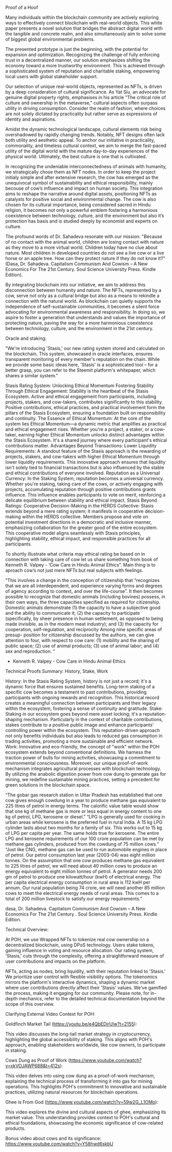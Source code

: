 Proof of a Hoof




Many individuals within the blockchain community are actively exploring ways to effectively connect blockchain with real-world objects. This white paper presents a novel solution that bridges the abstract digital world with the tangible and concrete realm, and also simultaneously aim to solve some of biggest global environmental problems.

The presented prototype is just the beginning, with the potential for expansion and optimization. Recognizing the challenge of fully enforcing trust in a decentralized manner, our solution emphasizes shifting the economy toward a more trustworthy environment. This is achieved through a sophisticated system of reputation and charitable staking, empowering local users with global stakeholder support.

Our selection of unique real-world objects, represented as NFTs, is driven by a deep consideration of cultural significance. As Yat Siu, an advocate for genuine digital property rights, emphasises in his article "The critical role of culture and ownership in the metaverse," cultural aspects often surpass utility in driving consumption. Consider the realm of fashion, where choices are not solely dictated by practicality but rather serve as expressions of identity and aspirations.

Amidst the dynamic technological landscape, cultural elements risk being overshadowed by rapidly changing trends. Notably, NFT designs often lack both utility and aesthetic appeal. To anchor our initiative in practicality, commonality, and timeless cultural context, we aim to merge the fast-paced utility of the digital world with the mature day-to-day experiences of the physical world. Ultimately, the best culture is one that is cultivated.


In recognizing the undeniable interconnectedness of animals with humanity, we strategically chose them as NFT nodes. In order to keep the project initialy simple and after extensive research, the cow has emerged as the unequivocal symbol of sustainability and ethical responsibility, mainly becouse of cow’s influence and impact on human society. This integration aims to reshape the narrative around digital assets, positioning NFTs as catalysts for positive social and environmental change. The cow is also chosen for its cultural importance, being considered sacred in Hindu religion, it becomes not only a powerful emblem fostering a harmonious coexistence between technology, culture, and the environment but also it’s protection has basis and is studied deeply by economist and experts on culture. 
	

The profound words of Dr. Sahadeva resonate with our mission: "Because of no contact with the animal world, children are losing contact with nature as they move to a more virtual world. Children today have no clue about nature. Most children in developed countries do not see a live cow or a live horse or an apple tree. How can they protect nature if they do not know it?" (Dasa, Dr. Sahadeva. Capitalism Communism And Cowism – A New Economics For The 21st Century. Soul Science University Press. Kindle Edition).

By integrating blockchain into our initiative, we aim to address this disconnection between humanity and nature. The NFTs, represented by a cow, serve not only as a cultural bridge but also as a means to rekindle a connection with the natural world. As blockchain can quietly supports the independence of self-sustainable communities, it becomes a silent force advocating for environmental awareness and responsibility. In doing so, we aspire to foster a generation that understands and values the importance of protecting nature, paving the way for a more harmonious coexistence between technology, culture, and the environment in the 21st century.




Oracle and staking:



"We're introducing 'Stasis,' our new rating system stored and calculated on the blockchain. This system, showcased in oracle interfaces, ensures transparent monitoring of every member's reputation on the chain. While we provide some basic ideas here, 'Stasis' is a sophisticated tool – for a better grasp, you can refer to the Steemit platform's whitepaper, which shares a similar system."


Stasis Rating System: Unlocking Ethical Momentum
Fostering Stability Through Ethical Engagement:
Stability is the heartbeat of the Stasis Ecosystem. Active and ethical engagement from participants, including projects, stakers, and cow-takers, contributes significantly to this stability. Positive contributions, ethical practices, and practical involvement form the pillars of the Stasis Ecosystem, ensuring a foundation built on responsibility and continuity.
The Essence of Ethical Momentum:
At the core of the system lies Ethical Momentum—a dynamic metric that amplifies as practical and ethical engagement rises. Whether you're a project, a staker, or a cow-taker, earning higher Ethical Momentum unlocks distinct advantages within the Stasis Ecosystem. It's a shared journey where every participant's ethical contributions matter.
Advantages Beyond Transactions: Lower Liquidity Requirements:
A standout feature of the Stasis approach is the rewarding of projects, stakers, and cow-takers with higher Ethical Momentum through lower liquidity requirements. This innovative approach ensures that liquidity isn't solely tied to financial transactions but is also influenced by the stable and ethical contributions of everyone involved.
Reputation as a Universal Currency:
In the Staking System, reputation becomes a universal currency. Whether you're staking, taking care of the cows, or actively engaging with projects, accumulating reputation through positive contributions grants influence. This influence enables participants to vote on merit, reinforcing a delicate equilibrium between stability and ethical impact.
Stasis Beyond Ratings: Cooperative Decision-Making in the HERDS Collective:
Stasis extends beyond a mere rating system; it manifests in cooperative decision-making within the HERDS collective. Members propose and vote on potential investment directions in a democratic and inclusive manner, emphasizing collaboration for the greater good of the entire ecosystem. This cooperative model aligns seamlessly with Stasis principles, highlighting stability, ethical impact, and responsible practices for all participants.




To shortly illustrate what criteria may ethical rating be based on in connection with taking care of cow let us share something from book of Kenneth R. Valpey - ‘Cow Care in Hindu Animal Ethics”. Main thing is to aproach cow’s not just mere NFTs but real subjects with feelings.


“This involves a change in the conception of citizenship that “recognizes that we are all interdependent, and experience varying forms and degrees of agency according to context, and over the life-course”. It then becomes possible to recognize that domestic animals (including bovines) possess, in their own ways, the three capacities specified as required for citizenship. Domestic animals demonstrate (1) the capacity to have a subjective good and the ability to communicate it; (2) the capacity to participate (specifically, by sheer presence in human settlement, as opposed to being made invisible, as in the modern meat industry); and (3) the capacity for cooperation, self-regulation, and reciprocity Among nine specific areas of presup- position for citizenship discussed by the authors, we can give attention to four, with respect to cow care: (1) mobility and the sharing of public space; (2) use of animal products; (3) use of animal labor; and (4) sex and reproduction. “

- Kenneth R. Valpey - Cow Care in Hindu Animal Ethics

















Technical Proofs Summary: History, Stake, Work


History:
In the Stasis Rating System, history is not just a record; it's a dynamic force that ensures sustained benefits. Long-term staking of a specific cow becomes a testament to past contributions, providing participants with ongoing rewards and recognition. This historical record creates a meaningful connection between participants and their legacy within the ecosystem, fostering a sense of continuity and gratitude.
Stake:
Staking in our ecosystem goes beyond mere asset locking; it's a reputation-shaping mechanism. Particularly in the context of charitable contributions, stakes contribute to a positive public image and enhance participants' controlling power within the ecosystem. This reputation-driven approach not only benefits individuals but also leads to reduced gas consumption in trading activities, promoting a more sustainable and efficient network.
Work:
Innovative and eco-friendly, the concept of "work" within the POH ecosystem extends beyond conventional definitions. We harness the traction power of bulls for mining activities, showcasing a commitment to environmental consciousness. Moreover, our unique proof-of-work mechanism integrates agricultural processes with blockchain technology. By utilizing the anabolic digestion power from cow dung to generate gas for mining, we redefine sustainable mining practices, setting a precedent for green solutions in the blockchain space.



“The gobar gas research station in Uttar Pradesh has established that one cow gives enough cowdung in a year to produce methane gas equivalent to 225 litres of petrol in energy terms. The calorific value table would show that one kg of methane gas is more or less equal in energy content to one kg of petrol, LPG, kerosene or diesel.” “LPG is generally used for cooking in urban areas while kerosene is the preferred fuel in rural India. A 15 kg LPG cylinder lasts about two months for a family of six. This works out to 15 kg of LPG per capita per year. The same holds true for kerosene. The entire LPG and kerosene requirements of our 100 crore population can be met by methane gas cylinders, produced from the cowdung of 75 million cows.” “Just like CNG, methane gas can be used to run automobile engines in place of petrol. Our petrol consumption last year (2003-04) was eight million tonnes. On the assumption that one cow produces methane gas equivalent to 225 litres of petrol, we will need about 40 million cows to produce an energy equivalent to eight million tonnes of petrol. A generator needs 200 gm of petrol to produce one kilowatt/hour (kwH) of electrical energy. The per capita electrical energy consumption in rural area is 112 kwH per annum. Our rural population being 74 crore, we will need another 85 million cows to meet the electrical energy needs of rural areas. This comes to a total of 200 million livestock to satisfy our energy requirements.”

dasa, Dr. Sahadeva. Capitalism Communism And Cowism – A New Economics For The 21st Century . Soul Science University Press. Kindle Edition. 









Technical Overview:

At POH, we use Wrapped NFTs to tokenize real cow ownership on a decentralized blockchain, using DPoS technology. Users stake tokens, gaining influence in voting and resource allocation. Our rating system, 'Stasis,' cuts through the complexity, offering a straightforward measure of user contributions and impacts on the platform.

NFTs, acting as nodes, bring liquidity, with their reputation linked to 'Stasis.' We prioritize user control with flexible visibility options. The tokenomics mirrors the platform's interactive dynamics, shaping a dynamic market where user contributions directly affect their 'Stasis' values. We've gamified the process, making it engaging for our community. Please note, for in-depth mechanics, refer to the detailed technical documentation beyond the scope of this overview.












Clarifying External Video Context for POH:

Goldfinch Market Tail (https://youtu.be/e4QbEDirUlw?t=2155):

This video discusses the long-tail market strategy in cryptocurrency, highlighting the global accessibility of staking. This aligns with POH's approach, enabling stakeholders worldwide, like cow owners, to participate in staking.

Cows Dung as Proof of Work (https://www.youtube.com/watch?v=xkVOJAWP688&t=412s):

This video delves into using cow dung as a proof-of-work mechanism, explaining the technical process of transforming it into gas for mining operations. This highlights POH's commitment to innovative and sustainable practices, utilizing natural resources for blockchain operations.

Ghee is From God (https://www.youtube.com/watch?v=59w2G_L1OMo):

This video explores the divine and cultural aspects of ghee, emphasizing its market value. This understanding provides context to POH's cultural and ethical foundations, showcasing the economic significance of cow-related products.

Bonus video about cows and its significance: https://www.youtube.com/watch?v=Y58hwd6skbU
